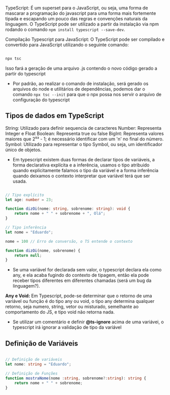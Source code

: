 TypeScript: É um superset para o JavaScript, ou seja, uma forma de mascarar a programação do javascript para uma forma mais fortemente tipada e escapando um pouco das regras e convenções naturais da linguagem. O TypeScript pode ser utilizado a partir da instalação via npm rodando o comando ``npm install typescript --save-dev``. 

Compilação Typescript para JavaScript: O TypeScript pode ser compilado e convertido para JavaScript utilizando o seguinte comando:

``` bash

npx tsc

```

Isso fará a geração de uma arquivo .js contendo o novo código gerado a partir do typescript

- Por padrão, ao realizar o comando de instalação, será gerado os arquivos do node e utilitários de dependências, podemos dar o comando ``npx tsc --init`` para que o npx possa nos servir o arquivo de configuração do typescript

## Tipos de dados em TypeScript

String: Utilizado para definir sequencia de caracteres
Number: Representa Integer e Float 
Boolean: Representa true ou false
BigInt: Representa valores maiores que 2⁵³ - 1; é necessário identificar com um 'n' no final do número.
Symbol: Utilizado para representar o tipo Symbol, ou seja, um identificador único de objetos.

- Em typescript existem duas formas de declarar tipos de variáveis, a forma declarativa explícita e a inferência, usamos o tipo atribuido quando explicitamente falamos o tipo da variável e a forma inferência quando deixamos o contexto interpretar que variável terá que ser usada.

``` typescript

// Tipo explícito
let age: number = 23;

function dizOi(nome: string, sobrenome: string): void {
    return nome + " " + sobrenome + ", Olá";
}

// Tipo inferência
let nome = "Eduardo";

nome = 100 // Erro de conversão, o TS entende o contexto

function dizOi(nome, sobrenome) {
    return null;
}

```

- Se uma variável for declarada sem valor, o typescript declara ela como any, e ela acaba fugindo do contexto de tipagem, então ela pode receber tipos diferentes em diferentes chamadas (será um bug da linguagem?).

**Any e Void:** Em Typescript, pode-se determinar que o retorno de uma variável ou função é do tipo any ou void, o tipo any determina qualquer retorno, seja numero, string, vetor ou misturado, semelhante ao comportamento do JS, e tipo void não retorna nada.

- Se utilizar um comentário e definir **@ts-ignore** acima de uma variávei, o typescript irá ignorar a validação de tipo da variável

## Definição de Variáveis

``` typescript

// Definição de variáveis
let nome: string = "Eduardo";

// Definição de Funções
function mostraNome(nome :string, sobrenome?:string): string {
    return nome + " " + sobrenome;
}

```
